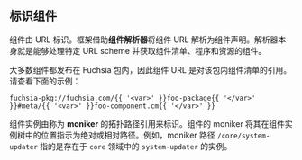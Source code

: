 <!-- ## Identifying components -->
## 标识组件

<!-- 
Components are identified by a URL. The framework resolves component URLs to
component declarations with the help of a **component resolver**. Resolvers are
components themselves that are capable of handling a particular URL scheme and
fetching the component manifest, program, and assets.
 -->
组件由 URL 标识。框架借助**组件解析器**将组件 URL 解析为组件声明。解析器本身就是能够处理特定 URL scheme 并获取组件清单、程序和资源的组件。

<!-- 
Most components are published inside a Fuchsia package, so the component URL is
a reference to the component manifest inside that package. See the following
example:
 -->
大多数组件都发布在 Fuchsia 包内，因此组件 URL 是对该包内组件清单的引用。请查看下面的示例：


```none
fuchsia-pkg://fuchsia.com/{{ '<var>' }}foo-package{{ '</var>' }}#meta/{{ '<var>' }}foo-component.cm{{ '</var>' }}
```

<!-- 
Component instances are identified by a topological path reference known as a
**moniker**. A component's moniker indicates its location within the component
instance tree as an absolute or relative path. For example, the moniker path
`/core/system-updater` refers to the instance of `system-updater` that exists
in the `core` realm.
 -->
组件实例由称为 **moniker** 的拓扑路径引用来标识。组件的 moniker 将其在组件实例树中的位置指示为绝对或相对路径。例如，moniker 路径 `/core/system-updater` 指的是存在于 `core` 领域中的 `system-updater` 的实例。
